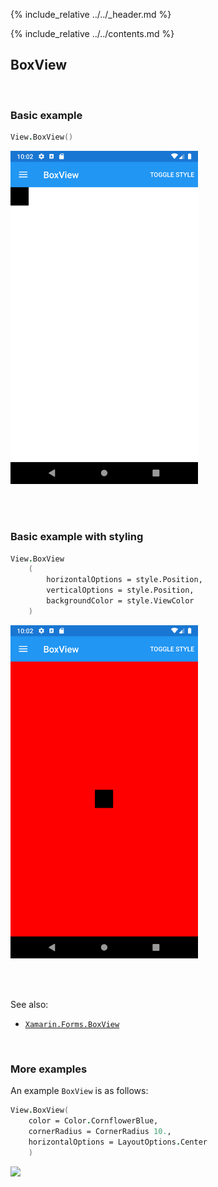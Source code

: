 {% include_relative ../../_header.md %}

{% include_relative ../../contents.md %}

BoxView
--------

<br /> 

### Basic example


```fsharp 
View.BoxView()
```

<img src="../../images/views/BoxView-adr-basic.png" width="300">

<br /> <br /> 

### Basic example with styling

```fsharp 
View.BoxView
    (
        horizontalOptions = style.Position,
        verticalOptions = style.Position,
        backgroundColor = style.ViewColor
    )
```


<img src="../../images/views/BoxView-adr-styled.png" width="300">

<br /> <br /> 

See also:

* [`Xamarin.Forms.BoxView`](https://docs.microsoft.com/en-us/dotnet/api/Xamarin.Forms.BoxView)

<br /> 

### More examples

An example `BoxView` is as follows:
```fsharp 
View.BoxView(
    color = Color.CornflowerBlue, 
    cornerRadius = CornerRadius 10., 
    horizontalOptions = LayoutOptions.Center
    )
```
<img src="https://user-images.githubusercontent.com/6429007/60753625-c1377b80-9fd5-11e9-91cc-eaef04a372cf.png" width="400">